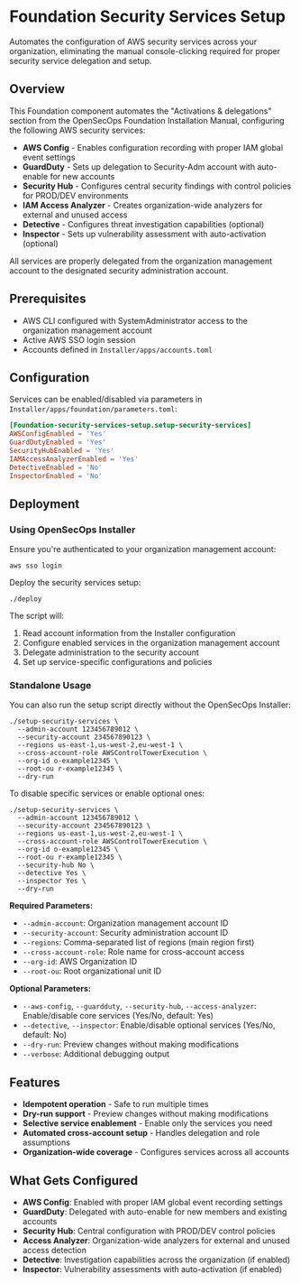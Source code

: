 # Foundation Security Services Setup

Automates the configuration of AWS security services across your organization, eliminating the manual console-clicking required for proper security service delegation and setup.

## Overview

This Foundation component automates the "Activations & delegations" section from the OpenSecOps Foundation Installation Manual, configuring the following AWS security services:

* **AWS Config** - Enables configuration recording with proper IAM global event settings
* **GuardDuty** - Sets up delegation to Security-Adm account with auto-enable for new accounts
* **Security Hub** - Configures central security findings with control policies for PROD/DEV environments
* **IAM Access Analyzer** - Creates organization-wide analyzers for external and unused access
* **Detective** - Configures threat investigation capabilities (optional)
* **Inspector** - Sets up vulnerability assessment with auto-activation (optional)

All services are properly delegated from the organization management account to the designated security administration account.

## Prerequisites

* AWS CLI configured with SystemAdministrator access to the organization management account
* Active AWS SSO login session
* Accounts defined in `Installer/apps/accounts.toml`

## Configuration

Services can be enabled/disabled via parameters in `Installer/apps/foundation/parameters.toml`:

```toml
[Foundation-security-services-setup.setup-security-services]
AWSConfigEnabled = 'Yes'
GuardDutyEnabled = 'Yes'
SecurityHubEnabled = 'Yes'
IAMAccessAnalyzerEnabled = 'Yes'
DetectiveEnabled = 'No'
InspectorEnabled = 'No'
```

## Deployment

### Using OpenSecOps Installer

Ensure you're authenticated to your organization management account:

```console
aws sso login
```

Deploy the security services setup:

```console
./deploy
```

The script will:
1. Read account information from the Installer configuration
2. Configure enabled services in the organization management account
3. Delegate administration to the security account
4. Set up service-specific configurations and policies

### Standalone Usage

You can also run the setup script directly without the OpenSecOps Installer:

```console
./setup-security-services \
  --admin-account 123456789012 \
  --security-account 234567890123 \
  --regions us-east-1,us-west-2,eu-west-1 \
  --cross-account-role AWSControlTowerExecution \
  --org-id o-example12345 \
  --root-ou r-example12345 \
  --dry-run
```

To disable specific services or enable optional ones:

```console
./setup-security-services \
  --admin-account 123456789012 \
  --security-account 234567890123 \
  --regions us-east-1,us-west-2,eu-west-1 \
  --cross-account-role AWSControlTowerExecution \
  --org-id o-example12345 \
  --root-ou r-example12345 \
  --security-hub No \
  --detective Yes \
  --inspector Yes \
  --dry-run
```

**Required Parameters:**
- `--admin-account`: Organization management account ID
- `--security-account`: Security administration account ID  
- `--regions`: Comma-separated list of regions (main region first)
- `--cross-account-role`: Role name for cross-account access
- `--org-id`: AWS Organization ID
- `--root-ou`: Root organizational unit ID

**Optional Parameters:**
- `--aws-config`, `--guardduty`, `--security-hub`, `--access-analyzer`: Enable/disable core services (Yes/No, default: Yes)
- `--detective`, `--inspector`: Enable/disable optional services (Yes/No, default: No)
- `--dry-run`: Preview changes without making modifications
- `--verbose`: Additional debugging output

## Features

* **Idempotent operation** - Safe to run multiple times
* **Dry-run support** - Preview changes without making modifications
* **Selective service enablement** - Enable only the services you need
* **Automated cross-account setup** - Handles delegation and role assumptions
* **Organization-wide coverage** - Configures services across all accounts

## What Gets Configured

* **AWS Config**: Enabled with proper IAM global event recording settings
* **GuardDuty**: Delegated with auto-enable for new members and existing accounts
* **Security Hub**: Central configuration with PROD/DEV control policies
* **Access Analyzer**: Organization-wide analyzers for external and unused access detection
* **Detective**: Investigation capabilities across the organization (if enabled)
* **Inspector**: Vulnerability assessments with auto-activation (if enabled)